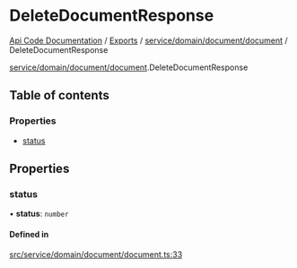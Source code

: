 # DeleteDocumentResponse
 
[Api Code Documentation](../README.md) / [Exports](../modules.md) / [service/domain/document/document](../modules/service_domain_document_document.md) / DeleteDocumentResponse

[service/domain/document/document](../modules/service_domain_document_document.md).DeleteDocumentResponse

## Table of contents

### Properties

- [status](service_domain_document_document.DeleteDocumentResponse.md#status)

## Properties

### status

• **status**: `number`

#### Defined in

[src/service/domain/document/document.ts:33](https://github.com/openkfw/TruBudget/blob/3cf6626/api/src/service/domain/document/document.ts#L33)
